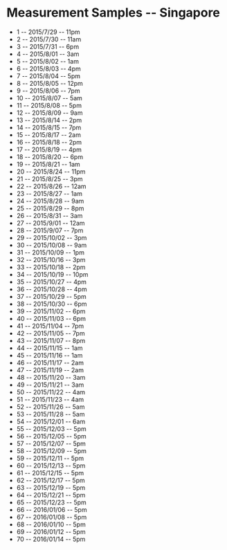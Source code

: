 # Measurement Samples -- Singapore

*  1 -- 2015/7/29 -- 11pm
*  2 -- 2015/7/30 -- 11am
*  3 -- 2015/7/31 --  6pm
*  4 -- 2015/8/01 --  3am
*  5 -- 2015/8/02 --  1am
*  6 -- 2015/8/03 --  4pm
*  7 -- 2015/8/04 --  5pm
*  8 -- 2015/8/05 -- 12pm
*  9 -- 2015/8/06 --  7pm
* 10 -- 2015/8/07 -- 5am
* 11 -- 2015/8/08 -- 5pm
* 12 -- 2015/8/09 -- 9am
* 13 -- 2015/8/14 -- 2pm
* 14 -- 2015/8/15 -- 7pm
* 15 -- 2015/8/17 -- 2am
* 16 -- 2015/8/18 -- 2pm
* 17 -- 2015/8/19 -- 4pm
* 18 -- 2015/8/20 -- 6pm
* 19 -- 2015/8/21 -- 1am
* 20 -- 2015/8/24 -- 11pm
* 21 -- 2015/8/25 -- 3pm
* 22 -- 2015/8/26 -- 12am
* 23 -- 2015/8/27 -- 1am
* 24 -- 2015/8/28 -- 9am
* 25 -- 2015/8/29 -- 8pm
* 26 -- 2015/8/31 -- 3am
* 27 -- 2015/9/01 -- 12am
* 28 -- 2015/9/07 -- 7pm
* 29 -- 2015/10/02 -- 3pm
* 30 -- 2015/10/08 -- 9am
* 31 -- 2015/10/09 -- 1pm
* 32 -- 2015/10/16 -- 3pm
* 33 -- 2015/10/18 -- 2pm
* 34 -- 2015/10/19 -- 10pm
* 35 -- 2015/10/27 -- 4pm
* 36 -- 2015/10/28 -- 4pm
* 37 -- 2015/10/29 -- 5pm
* 38 -- 2015/10/30 -- 6pm
* 39 -- 2015/11/02 -- 6pm
* 40 -- 2015/11/03 -- 6pm
* 41 -- 2015/11/04 -- 7pm
* 42 -- 2015/11/05 -- 7pm
* 43 -- 2015/11/07 -- 8pm
* 44 -- 2015/11/15 -- 1am
* 45 -- 2015/11/16 -- 1am
* 46 -- 2015/11/17 -- 2am
* 47 -- 2015/11/19 -- 2am
* 48 -- 2015/11/20 -- 3am
* 49 -- 2015/11/21 -- 3am
* 50 -- 2015/11/22 -- 4am
* 51 -- 2015/11/23 -- 4am
* 52 -- 2015/11/26 -- 5am
* 53 -- 2015/11/28 -- 5am
* 54 -- 2015/12/01 -- 6am
* 55 -- 2015/12/03 -- 5pm
* 56 -- 2015/12/05 -- 5pm
* 57 -- 2015/12/07 -- 5pm
* 58 -- 2015/12/09 -- 5pm
* 59 -- 2015/12/11 -- 5pm
* 60 -- 2015/12/13 -- 5pm
* 61 -- 2015/12/15 -- 5pm
* 62 -- 2015/12/17 -- 5pm
* 63 -- 2015/12/19 -- 5pm
* 64 -- 2015/12/21 -- 5pm
* 65 -- 2015/12/23 -- 5pm
* 66 -- 2016/01/06 -- 5pm
* 67 -- 2016/01/08 -- 5pm
* 68 -- 2016/01/10 -- 5pm
* 69 -- 2016/01/12 -- 5pm
* 70 -- 2016/01/14 -- 5pm
